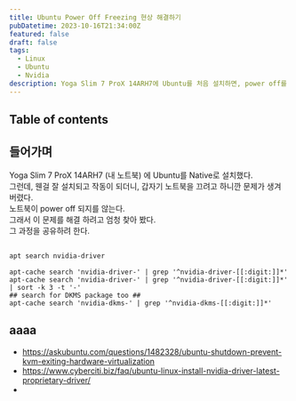 ```yaml
---
title: Ubuntu Power Off Freezing 현상 해결하기
pubDatetime: 2023-10-16T21:34:00Z
featured: false
draft: false
tags:
  - Linux
  - Ubuntu
  - Nvidia
description: Yoga Slim 7 ProX 14ARH7에 Ubuntu를 처음 설치하면, power off를 했을 때 벽돌이 된다...
---
```


## Table of contents

## 들어가며

Yoga Slim 7 ProX 14ARH7 (내 노트북) 에 Ubuntu를 Native로 설치했다.  
그런데, 웬걸 잘 설치되고 작동이 되더니, 갑자기 노트북을 끄려고 하니깐 문제가 생겨 버렸다.  
노트북이 power off 되지를 않는다.  
그래서 이 문제를 해결 하려고 엄청 찾아 봤다.  
그 과정을 공유하려 한다.

##

```zsh
apt search nvidia-driver
```

```
apt-cache search 'nvidia-driver-' | grep '^nvidia-driver-[[:digit:]]*'
apt-cache search 'nvidia-driver-' | grep '^nvidia-driver-[[:digit:]]*' | sort -k 3 -t '-'
## search for DKMS package too ##
apt-cache search 'nvidia-dkms-' | grep '^nvidia-dkms-[[:digit:]]*'

```

## aaaa

- <https://askubuntu.com/questions/1482328/ubuntu-shutdown-prevent-kvm-exiting-hardware-virtualization>
- <https://www.cyberciti.biz/faq/ubuntu-linux-install-nvidia-driver-latest-proprietary-driver/>
-
